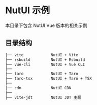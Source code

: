 # NutUI 示例

本目录下包含 NutUI Vue 版本的相关示例

## 目录结构

```bash
├── vite            NutUI + Vite
├── rsbuild         NutUI + Rsbuild
├── vue-cli         NutUI + Vue CLI
├──
├── taro            NutUI + Taro
├── taro-tsx        NutUI + Taro + TSX
├──
├── cdn             NutUI CDN
├──
├── vite-jdt        NutUI JDT 主题

```

